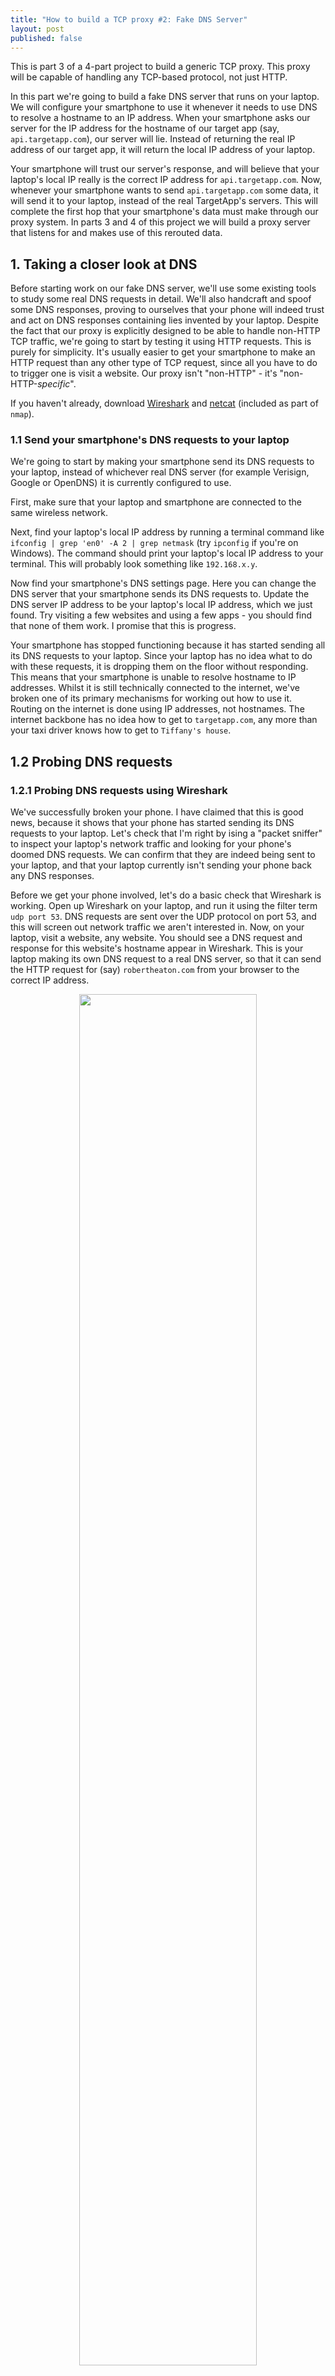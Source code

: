 ```yaml
---
title: "How to build a TCP proxy #2: Fake DNS Server"
layout: post
published: false
---
```

This is part 3 of a 4-part project to build a generic TCP proxy. This proxy will be capable of handling any TCP-based protocol, not just HTTP.

In this part we're going to build a fake DNS server that runs on your laptop. We will configure your smartphone to use it whenever it needs to use DNS to resolve a hostname to an IP address. When your smartphone asks our server for the IP address for the hostname of our target app (say, `api.targetapp.com`), our server will lie. Instead of returning the real IP address of our target app, it will return the local IP address of your laptop.

Your smartphone will trust our server's response, and will believe that your laptop's local IP really is the correct IP address for `api.targetapp.com`. Now, whenever your smartphone wants to send `api.targetapp.com` some data, it will send it to your laptop, instead of the real TargetApp's servers. This will complete the first hop that your smartphone's data must make through our proxy system. In parts 3 and 4 of this project we will build a proxy server that listens for and makes use of this rerouted data.

## 1. Taking a closer look at DNS

Before starting work on our fake DNS server, we'll use some existing tools to study some real DNS requests in detail. We'll also handcraft and spoof some DNS responses, proving to ourselves that your phone will indeed trust and act on DNS responses containing lies invented by your laptop. Despite the fact that our proxy is explicitly designed to be able to handle non-HTTP TCP traffic, we're going to start by testing it using HTTP requests. This is purely for simplicity. It's usually easier to get your smartphone to make an HTTP request than any other type of TCP request, since all you have to do to trigger one is visit a website. Our proxy isn't "non-HTTP" - it's "non-HTTP-*specific*".

If you haven't already, download [Wireshark](https://www.wireshark.org/) and [netcat](https://nmap.org/) (included as part of `nmap`).

### 1.1 Send your smartphone's DNS requests to your laptop

We're going to start by making your smartphone send its DNS requests to your laptop, instead of whichever real DNS server (for example Verisign, Google or OpenDNS) it is currently configured to use.

First, make sure that your laptop and smartphone are connected to the same wireless network.

Next, find your laptop's local IP address by running a terminal command like `ifconfig | grep 'en0' -A 2 | grep netmask` (try `ipconfig` if you're on Windows). The command should print your laptop's local IP address to your terminal. This will probably look something like `192.168.x.y`.

Now find your smartphone's DNS settings page. Here you can change the DNS server that your smartphone sends its DNS requests to. Update the DNS server IP address to be your laptop's local IP address, which we just found. Try visiting a few websites and using a few apps - you should find that none of them work. I promise that this is progress.

Your smartphone has stopped functioning because it has started sending all its DNS requests to your laptop. Since your laptop has no idea what to do with these requests, it is dropping them on the floor without responding. This means that your smartphone is unable to resolve hostname to IP addresses. Whilst it is still technically connected to the internet, we've broken one of its primary mechanisms for working out how to use it. Routing on the internet is done using IP addresses, not hostnames. The internet backbone has no idea how to get to `targetapp.com`, any more than your taxi driver knows how to get to `Tiffany's house`.

## 1.2 Probing DNS requests

### 1.2.1 Probing DNS requests using Wireshark

We've successfully broken your phone. I have claimed that this is good news, because it shows that your phone has started sending its DNS requests to your laptop. Let's check that I'm right by ising a "packet sniffer" to inspect your laptop's network traffic and looking for your phone's doomed DNS requests. We can confirm that they are indeed being sent to your laptop, and that your laptop currently isn't sending your phone back any DNS responses.

Before we get your phone involved, let's do a basic check that Wireshark is working. Open up Wireshark on your laptop, and run it using the filter term `udp port 53`. DNS requests are sent over the UDP protocol on port 53, and this will screen out network traffic we aren't interested in. Now, on your laptop, visit a website, any website. You should see a DNS request and response for this website's hostname appear in Wireshark. This is your laptop making its own DNS request to a real DNS server, so that it can send the HTTP request for (say) `robertheaton.com` from your browser to the correct IP address.

<p style='text-align: center'>
  <img src="/images/tcp-2-wireshark-dns-request.png" style="width: 75%" />
  <br/>
  <i>DNS Request</i>
</p>


<p style='text-align: center'>
  <img src="/images/tcp-2-wireshark-dns-response.png" style="width: 75%" />
  <br/>
  <i>DNS Response</i>
</p>

If this doesn't work then try a few other websites as well. Your laptop may have recently made a DNS request for `robertheaton.com`, and may have cached the response it received.

Now let's view some DNS requests from your phone. First, let's adjust the Wireshark filter. The `udp port 53` filter shows both DNS requests sent *to* and *by* your laptop. Let's tighten it to show only requests sent *to* your laptop, *by* your phone. Update your Wireshark filter to `udp port 53 && dst $YOUR_LAPTOPS_IP`. On your smartphone (with its DNS server still set to your laptop), visit another website (again, you may have to try a few times because of DNS caching). You should see a DNS request for this website's hostname appear in Wireshark, with its UDP packet "destination IP" field set to your laptop. If you do, then this confirms that your phone is talking to your laptop - this is a great breakthrough! However, there will not yet be a corresponding DNS response. This is because we haven't yet told your laptop what it should actually do when it receives a UDP packet on port 53.

Before we start work on educating your laptop, let's take a second look at DNS traffic from a different angle using *Netcat*.

### 1.2.2 Probing DNS requests using Netcat

We have used Wireshark to passively inspect packets as they pass through your laptop. Now we're going to use a different tool called `netcat` to actively listen for incoming DNS requests, and even to send back rudimentary DNS responses. This will allow your phone to begin talking to (some of) the internet again.

Netcat is a tool for reading and writing data on TCP and UDP network connections. As we have seen, your smartphone sends DNS requests over UDP on port 53. To listen for these requests using netcat, run:

```
sudo ncat -nluvvv 53
```

in a terminal. This command needs to be run as `sudo` because it is listening on a low-numbered, sensitive port.

Now when you try to visit a website on your smartphone, you should see a DNS request printed out on your laptop's terminal. Since the request is not designed for easy human reading, it will mostly look like garbled nonsense. However, you should still be able to make out the hostname of the website you are trying to visit, somewhere amidst the gibberish.

<p style='text-align: center'>
  <img src="/images/tcp-2-ncat-output.png" />
</p>

You may need to stop and start the `ncat` listener a few times in order to get this to work. If you still can't get it functioning, then as long as the packets from your smartphone appeared in Wireshark you don't need to worry.

We have now inspected your smartphone's DNS requests using both Wireshark and Netcat. However, your laptop *still* doesn't know how to respond to them. It won't send a DNS response back to your smartphone, and so your smartphone still won't be able to actually load the page you are trying to visit. Let's fix this and send back a DNS response, using one of netcat's fancier options.

## 1.3 Using Netcat to send back a DNS response

`ncat` UDP listeners have a `--exec` option. You can use `--exec` to specify a command that netcat should run whenever a UDP listener receives a packet. Netcat feeds the contents of the packet into the command specific by `--exec`, on `stdin`, and sends back to the packet's original sender any output that the command writes to `stdout`. For example, in order to run a Python script whenever your listener receives a UDP packet, you would run:

```
sudo ncat -nluvvv --keep-open --exec "/usr/bin/python /PATH/TO/THE/SCRIPT.py" 53
```

Let's use `--exec` to respond to to your smartphone's DNS requests. Save the following Python script onto your laptop.

```
import sys

# Read the first 2 bytes from the DNS request that netcat is piping in on stdin.
# These byte are the request ID and must be included at the start of the response
# so that the requester can match the response up with its original request
req_id = sys.stdin.read(2)
# Convert the bytes to hex
req_id_hex_str = ''.join(["%02X" % ord(c) for c in str(req_id)])
# This is hex for the DNS response body "robertheaton.com is at IP address 104.18.32.191"
# To give yourself some confidence that I'm telling the truth, run:
# python -c "print bytearray.fromhex('$COPY_THE_HEX_STRING_HERE')"
# in a terminal.
resp_body_str = "818000010002000000000c726f62657274686561746f6e03636f6d0000010001c00c000100010000012b0004681220bfc00c000100010000012b0004681221bf"

# Construct a DNS response, convert it to bytes, and write it to stdout so
# that netcat's --exec option sends it back to your smartphone
full_resp_body_bytes = bytearray.fromhex(req_id_hex_str + resp_body_str)
sys.stdout.write(full_resp_body_bytes)
```

This script outputs to `stdout` a hard-coded, pre-generated DNS response that I copied and pasted from Wireshark. This hard-coded response tells the requester (your smartphone) that `robertheaton.com` resolves to the IP address `104.18.32.191`. To ensure that the requester can match our response to its original request, the script reads the first 2 bytes of the request (which signify the DNS request ID), and prepends them to the main response body. The is necessary because UDP is a connectionless protocol, and does not provide your smartphone with any built-in way to match up DNS responses with requests.

You should verify that the DNS response hex string really is doing what I claim it is. It could easily be telling your smartphone that `apple.com` resolves to a suspicious server located in Russia and owned by a Bahamian shell company (nb. I promise that it is not) (nnb. if it actually is then I have been compromised, please send help). You can confirm that the response is innocuous by running the following command in a terminal: 

```
python -c "print bytearray.fromhex('$COPY_THE_HEX_STRING_HERE')"
```

Even better, copy the hex code of one of your own DNS requests from Wireshark and use that in the script instead.

You should also check that you trust the rest of the script. If you run `ncat` as `root` using `sudo`, then this Python script will run as `root` too, with all the associated privileges. Don't be unduly concerned though - I promise that it's all completely benign and legit.

To use the script to send a DNS response back to your phone, make sure that your smartphone's DNS server is still set to be your laptop and run:

```
sudo ncat -nluvvv --keep-open --exec "/usr/bin/python /PATH/TO/THE/SCRIPT.py" 53
```

Now visit a website *other than* `robertheaton.com` (or the hostname in the response that you copied from Wireshark) on your smartphone - you should find that it still does not work. This is because your smartphone asked your laptop a question like "what is the IP address of facebook.com?", and your laptop sent back the non sequitur response "robertheaton.com is at IP address 104.18.32.191". Since the request and response hostnames don't match up, your smartphone ignores the response altogether. 

The sole hostname that our crude DNS server *will* work for is none other than the most important website on the internet, `robertheaton.com`. Visit `robertheaton.com` on your smartphone and you should see it load as normal, in all its striking yet understated glory. This is because "robertheaton.com is at IP address 104.18.32.191" is only a useful answer when the question is "what is the IP address of robertheaton.com?"

## 2. Making the real DNS server

With the DNS spoofing concept proven, we are now ready to build and run our full, fake DNS server. I've written us such a server using a short Python script and the powerful networking library `scapy`. Once again, this script needs to be run using `sudo` in order to allow it to listen on port 53. Copy the script onto your laptop and run it using:

```
sudo python /PATH/TO/SCRIPT.py
```

```
# Remember to install the dns, scapy and netifaces libraries,
# ideally using `pip`.
import dns.resolver
import scapy.all as scapy
import netifaces as ni

def handle_packet_fn(iface, spoof_ip, spoof_hostnames):
    def handle_packet(packet):
        ip = packet.getlayer(scapy.IP)
        udp = packet.getlayer(scapy.UDP)

        # Ignore packets containing data we aren't interested in
        if hasattr(packet, 'qd') and packet.qd is not None:
            queried_host = packet.qd.qname[:-1].decode("utf-8")
            if queried_host is None:
                print("queried_host is None, dropping request")
                return

            # If the queried_host is one of the hostnames we want to
            # spoof, return the spoof_ip.
            if queried_host in spoof_hostnames:
                print("!!!! Spoofing DNS request for %s by %s !!!!"
                        % (queried_host, ip.src))
                resolved_ip = spoof_ip
            # Else use dns.resolver to make a real DNS "A record"
            # request, and return the result of that.
            else:
                print("Forwarding DNS request for %s by %s" %
                        (queried_host, ip.src))
                a_records = dns.resolver.query(queried_host, 'A')
                resolved_ip = a_records[0].address

            # Build the DNS answer
            dns_answer = scapy.DNSRR(
                rrname=queried_host + ".",
                ttl=330,
                type="A",
                rclass="IN",
                rdata=resolved_ip)
            # Build the DNS response by constructing the IP packet,
            # the UDP "datagram" that goes inside the packet, and
            # finally the DNS response that goes inside the datagram.
            dns_response = \
                scapy.IP(src=ip.dst, dst=ip.src) / \
                scapy.UDP(
                    sport=udp.dport,
                    dport=udp.sport
                ) / \
                scapy.DNS(
                    id = packet[scapy.DNS].id,
                    qr = 1,
                    aa = 0,
                    rcode = 0,
                    qd = packet.qd,
                    an = dns_answer
                )

            print("Resolved DNS request for %s to %s for %s" %
                    (queried_host, resolved_ip, ip.src))

            # Use scapy to send our response back to your phone.
            scapy.send(dns_response, iface=iface)
        else:
            print("Ignoring unrecognized packet from %s" % ip.src)

    return handle_packet


def _get_local_ip(iface):
    ni.ifaddresses(iface)
    return ni.ifaddresses(iface)[ni.AF_INET][0]['addr']


def run(iface, local_ip, sniff_filter, spoof_hostnames):
    print("#-#-#-#-#-#-#-#-#-#-#-#-#-#-#-#-#-#-#-#-#")
    print("-#-#-#-#-#-RUNNING DNS SPOOFER-#-#-#-#-#-")
    print("#-#-#-#-#-#-#-#-#-#-#-#-#-#-#-#-#-#-#-#-#")
    print("Interface:\t\t\t%s" % iface)
    print("Resolving to IP:\t\t%s" % local_ip)
    print("Spoof hostnames:\t\t%s" % ', '.join(spoof_hostnames))
    print("BPF sniff filter:\t\t%s" % sniff_filter)
    print("")
    print("Waiting for DNS requests...")
    print("(Make sure the device you are targeting is set to use"\
            "your local IP (%s) as its DNS server)" % local_ip)

    scapy.sniff(iface=iface,
                filter=sniff_filter,
                prn=handle_packet_fn(iface, local_ip, spoof_hostnames))


IFACE= 'en0'
local_ip = _get_local_ip(IFACE)
# The local IP of your phone
client_ip = '192.168.42.74'

SPOOF_HOSTNAMES = ['nonhttps.com', 'www.nonhttps.com']
SNIFF_FILTER = "udp port 53 && dst %s && src %s" % (local_ip, client_ip)

run(IFACE, local_ip, SNIFF_FILTER, SPOOF_HOSTNAMES)
```

Once you have started the DNS server, make sure that your smartphone's DNS server is still set to be your laptop, as above. Visit a few websites on your smartphone and look back at your terminal - you should see DNS requests coming in from your smartphone and being logged by our DNS server.

The behavior of our server depends on the hostname that the DNS request is for. If it for our target hostname (currently set in the script to be `nonhttps.com`, because we don't want to have to worry about HTTPS yet), it responds with your laptop's local IP address. For all others, it makes its own real DNS request to a real DNS server, and uses the real answer to respond to your smartphone with the truth.

This means that your phone can now use our fake DNS server to accurately resolve hostnames to IP addresses, for all hostnames other than our target. Its internet should have just come back up, apart from for our current target, `nonhttps.com`.

Let's confirm this. Visit `nonhttps.com` on your smartphone. You should see our DNS server log that it has spoofed the DNS response, and has returned the local IP address of your laptop.

<p style='text-align: center'>
  <img src="/images/tcp-2-spoofing-output.png" />
</p>

Your smartphone should then attempt to send its HTTP request for `nonhttps.com` to your laptop, instead of the real nonhttps.com servers. The page should fail to load. Once again, I promise that this is fantastic progress.

<p style='text-align: center'>
  <img src="/images/tcp-2-testing-not-loading.png" style="border: solid 1px black;" />
</p>

Let's use Wireshark to confirm that this is actually what just happened. Run Wireshark with the packet filter `tcp port 80 && dst $YOUR_LAPTOPS_LOCAL_IP`. Reload `nonhttps.com` on your smartphone, and look back at Wireshark. You should see your smartphone attempt to connect to your laptop over TCP on port 80. The TCP connection's "destination IP" should be set to your laptop's local IP, and its "source IP" should be set to your smartphone's IP. This proves that we have successfully convinced your smartphone to send its TCP requests for `nonhttps.com` to your laptop!

<p style='text-align: center'>
  <img src="/images/tcp-2-http-req-to-laptop.png" />
</p>

# 3. A closer look at the code

Now that our DNS server is working, let's take a closer look at its code [TODO: link to code so can look side by side].

Our server watches all of the packets going through your laptop's wi-fi interface, and runs a callback function on those that look like DNS requests. The callback function builds a DNS response, and sends it back to your smartphone.

Our server is built using `scapy`, a Python networking library. We pick out DNS traffic by passing `scapy` a filter expression (`udp port 53 && dst $YOUR_LAPTOPS_LOCAL_IP && src $YOUR_PHONES_LOCAL_IP`). Whenever `scapy` sees a packet that matches this filter, it runs our callback function on it. This callback constructs and sends a DNS response back to your smartphone. As described in the previous section, the response contains either your laptop's local IP address, or the real IP address of the requested domain.

The DNS response must also contain the correct hostname and DNS request ID, so that your smartphone can match the response to its original request. As we saw in our experiments with netcat, getting these fields wrong causes your smartphone to ignore our DNS response. Unlike our primitive netcat script, our DNS server dynamically reads the hostname and request ID off of the DNS request, and sets them correctly in the response.

Finally, not only do we have to manually construct our DNS response from scratch, we also have to construct the IP packet that will transport it. In particular, we need to specify the IP packet's source and destination IP addresses, to make sure that it gets routed safely to your smartphone. We do this by setting the response IP packet's source to be the request IP packet's destination, and vice-versa.

# 4. Conclusion

In this section of our TCP proxy project, we configured your smartphone to send its DNS requests to your laptop. We built a fake DNS server that enabled your laptop to respond to these DNS requests with spoofed responses. If a DNS request was about our target hostname, our server responded with your laptop's local IP address. If it was not, our server responded with the truth.

This meant that your smartphone started trying to make TCP connections that it had intended to make with our target app with your laptop instead. It continued functioning as normal for all other hostnames.

In the next 2 sections, we will build a TCP server that runs on your laptop and listens for these incoming TCP connections from your smartphone. This server will print out and save the contents of these requests, forward them to their intended destination, and handle TLS encryption and decryption. Then we'll have the generic TCP proxy that we've always dreamed of.

